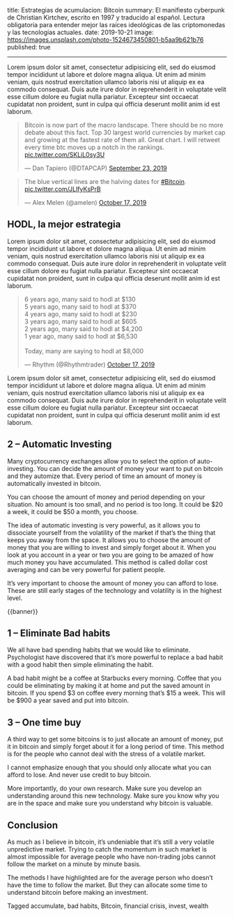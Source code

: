 title:      Estrategias de acumulacion: Bitcoin
summary:    El manifiesto cyberpunk de Christian Kirtchev, escrito en 1997 y traducido al español. Lectura obligatoria para entender mejor las raíces ideológicas de las criptomonedas y las tecnologías actuales.
date:       2019-10-21
image:      https://images.unsplash.com/photo-1524673450801-b5aa9b621b76
published:  true

---

Lorem ipsum dolor sit amet, consectetur adipisicing elit, sed do eiusmod
tempor incididunt ut labore et dolore magna aliqua. Ut enim ad minim veniam,
quis nostrud exercitation ullamco laboris nisi ut aliquip ex ea commodo
consequat. Duis aute irure dolor in reprehenderit in voluptate velit esse
cillum dolore eu fugiat nulla pariatur. Excepteur sint occaecat cupidatat non
proident, sunt in culpa qui officia deserunt mollit anim id est laborum.

<blockquote class="twitter-tweet"><p lang="en" dir="ltr">Bitcoin is now part of the macro landscape. There should be no more debate about this fact. Top 30 largest world currencies by market cap and growing at the fastest rate of them all. Great chart. I will retweet every time btc moves up a notch in the rankings. <a href="https://t.co/SKLiL0sy3U">pic.twitter.com/SKLiL0sy3U</a></p>&mdash; Dan Tapiero (@DTAPCAP) <a href="https://twitter.com/DTAPCAP/status/1176054567961812993?ref_src=twsrc%5Etfw">September 23, 2019</a></blockquote>


<blockquote class="twitter-tweet"><p lang="en" dir="ltr">The blue vertical lines are the halving dates for <a href="https://twitter.com/hashtag/Bitcoin?src=hash&amp;ref_src=twsrc%5Etfw">#Bitcoin</a>. <a href="https://t.co/JLlfyKsPrB">pic.twitter.com/JLlfyKsPrB</a></p>&mdash; Alex Melen (@amelen) <a href="https://twitter.com/amelen/status/1184955754677178370?ref_src=twsrc%5Etfw">October 17, 2019</a></blockquote>

## HODL, la mejor estrategia

Lorem ipsum dolor sit amet, consectetur adipisicing elit, sed do eiusmod
tempor incididunt ut labore et dolore magna aliqua. Ut enim ad minim veniam,
quis nostrud exercitation ullamco laboris nisi ut aliquip ex ea commodo
consequat. Duis aute irure dolor in reprehenderit in voluptate velit esse
cillum dolore eu fugiat nulla pariatur. Excepteur sint occaecat cupidatat non
proident, sunt in culpa qui officia deserunt mollit anim id est laborum.

<blockquote class="twitter-tweet"><p lang="en" dir="ltr">6 years ago, many said to hodl at $130<br>5 years ago, many said to hodl at $370<br>4 years ago, many said to hodl at $230<br>3 years ago, many said to hodl at $605<br>2 years ago, many said to hodl at $4,200<br>1 year ago, many said to hodl at $6,530<br><br>Today, many are saying to hodl at $8,000</p>&mdash; Rhythm (@Rhythmtrader) <a href="https://twitter.com/Rhythmtrader/status/1184867505292169217?ref_src=twsrc%5Etfw">October 17, 2019</a></blockquote>

Lorem ipsum dolor sit amet, consectetur adipisicing elit, sed do eiusmod
tempor incididunt ut labore et dolore magna aliqua. Ut enim ad minim veniam,
quis nostrud exercitation ullamco laboris nisi ut aliquip ex ea commodo
consequat. Duis aute irure dolor in reprehenderit in voluptate velit esse
cillum dolore eu fugiat nulla pariatur. Excepteur sint occaecat cupidatat non
proident, sunt in culpa qui officia deserunt mollit anim id est laborum.



## 2 – Automatic Investing
Many cryptocurrency exchanges allow you to select the option of auto-investing. You can decide the amount of money your want to put on bitcoin and they automize that. Every period of time an amount of money is automatically invested in bitcoin.

You can choose the amount of money and period depending on your situation. No amount is too small, and no period is too long. It could be $20 a week, it could be $50 a month, you choose.

The idea of automatic investing is very powerful, as it allows you to dissociate yourself from the volatility of the market if that’s the thing that keeps you away from the space. It allows you to choose the amount of money that you are willing to invest and simply forget about it. When you look at you account in a year or two you are going to be amazed of how much money you have accumulated. This method is called dollar cost averaging and can be very powerful for patient people.

It’s very important to choose the amount of money you can afford to lose. These are still early stages of the technology and volatility is in the highest level.

{{banner}}

## 1 – Eliminate Bad habits
We all have bad spending habits that we would like to eliminate. Psychologist have discovered that it’s more powerful to replace a bad habit with a good habit then simple eliminating the habit.

A bad habit might be a coffee at Starbucks every morning. Coffee that you could be eliminating by making it at home and put the saved amount in bitcoin. If you spend $3 on coffee every morning that’s $15 a week. This will be $900 a year saved and put into bitcoin.


## 3 – One time buy
A third way to get some bitcoins is to just allocate an amount of money, put it in bitcoin and simply forget about it for a long period of time. This method is for the people who cannot deal with the stress of a volatile market.

I cannot emphasize enough that you should only allocate what you can afford to lose. And never use credit to buy bitcoin.

More importantly, do your own research. Make sure you develop an understanding around this new technology. Make sure you know why you are in the space and make sure you understand why bitcoin is valuable.

## Conclusion
As much as I believe in bitcoin, it’s undeniable that it’s still a very volatile unpredictive market. Trying to catch the momentum in such market is almost impossible for average people who have non-trading jobs cannot follow the market on a minute by minute basis.

The methods I have highlighted are for the average person who doesn’t have the time to follow the market. But they can allocate some time to understand bitcoin before making an investment.

Tagged accumulate, bad habits, Bitcoin, financial crisis, invest, wealth
